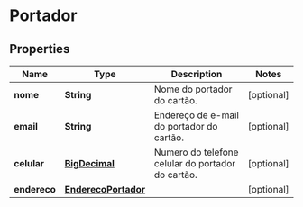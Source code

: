 
# Portador

## Properties
Name | Type | Description | Notes
------------ | ------------- | ------------- | -------------
**nome** | **String** | Nome do portador do cartão. |  [optional]
**email** | **String** | Endereço de e-mail do portador do cartão. |  [optional]
**celular** | [**BigDecimal**](BigDecimal.md) | Numero do telefone celular do portador do cartão. |  [optional]
**endereco** | [**EnderecoPortador**](EnderecoPortador.md) |  |  [optional]



